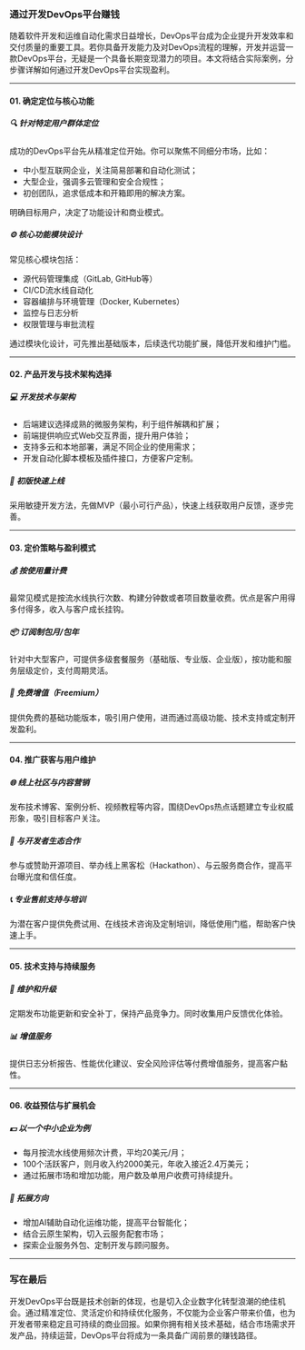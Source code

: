 ### 通过开发DevOps平台赚钱

随着软件开发和运维自动化需求日益增长，DevOps平台成为企业提升开发效率和交付质量的重要工具。若你具备开发能力及对DevOps流程的理解，开发并运营一款DevOps平台，无疑是一个具备长期变现潜力的项目。本文将结合实际案例，分步骤详解如何通过开发DevOps平台实现盈利。

***

#### 01. 确定定位与核心功能

##### 🔍 针对特定用户群体定位
成功的DevOps平台先从精准定位开始。你可以聚焦不同细分市场，比如：

- 中小型互联网企业，关注简易部署和自动化测试；
- 大型企业，强调多云管理和安全合规性；
- 初创团队，追求低成本和开箱即用的解决方案。

明确目标用户，决定了功能设计和商业模式。

##### ⚙️ 核心功能模块设计
常见核心模块包括：

- 源代码管理集成（GitLab, GitHub等）
- CI/CD流水线自动化
- 容器编排与环境管理（Docker, Kubernetes）
- 监控与日志分析
- 权限管理与审批流程

通过模块化设计，可先推出基础版本，后续迭代功能扩展，降低开发和维护门槛。

***

#### 02. 产品开发与技术架构选择

##### 💻 开发技术与架构
- 后端建议选择成熟的微服务架构，利于组件解耦和扩展；
- 前端提供响应式Web交互界面，提升用户体验；
- 支持多云和本地部署，满足不同企业的使用需求；
- 开发自动化脚本模板及插件接口，方便客户定制。

##### 🚀 初版快速上线
采用敏捷开发方法，先做MVP（最小可行产品），快速上线获取用户反馈，逐步完善。

***

#### 03. 定价策略与盈利模式

##### 💰 按使用量计费
最常见模式是按流水线执行次数、构建分钟数或者项目数量收费。优点是客户用得多付得多，收入与客户成长挂钩。

##### 📦 订阅制包月/包年
针对中大型客户，可提供多级套餐服务（基础版、专业版、企业版），按功能和服务层级定价，支付周期灵活。

##### 🎁 免费增值（Freemium）
提供免费的基础功能版本，吸引用户使用，进而通过高级功能、技术支持或定制开发盈利。

***

#### 04. 推广获客与用户维护

##### 🌐 线上社区与内容营销
发布技术博客、案例分析、视频教程等内容，围绕DevOps热点话题建立专业权威形象，吸引目标客户关注。

##### 🤝 与开发者生态合作
参与或赞助开源项目、举办线上黑客松（Hackathon）、与云服务商合作，提高平台曝光度和信任度。

##### 📞 专业售前支持与培训
为潜在客户提供免费试用、在线技术咨询及定制培训，降低使用门槛，帮助客户快速上手。

***

#### 05. 技术支持与持续服务

##### 🔧 维护和升级
定期发布功能更新和安全补丁，保持产品竞争力。同时收集用户反馈优化体验。

##### 📊 增值服务
提供日志分析报告、性能优化建议、安全风险评估等付费增值服务，提高客户黏性。

***

#### 06. 收益预估与扩展机会

##### 💵 以一个中小企业为例
- 每月按流水线使用频次计费，平均20美元/月；
- 100个活跃客户，则月收入约2000美元，年收入接近2.4万美元；
- 通过拓展市场和增加功能，用户数及单用户收费可持续提升。

##### 🚀 拓展方向
- 增加AI辅助自动化运维功能，提高平台智能化；
- 结合云原生架构，切入云服务配套市场；
- 探索企业服务外包、定制开发与顾问服务。

***

### 写在最后

开发DevOps平台既是技术创新的体现，也是切入企业数字化转型浪潮的绝佳机会。通过精准定位、灵活定价和持续优化服务，不仅能为企业客户带来价值，也为开发者带来稳定且可持续的商业回报。如果你拥有相关技术基础，结合市场需求开发产品，持续运营，DevOps平台将成为一条具备广阔前景的赚钱路径。